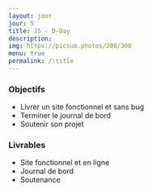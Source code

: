 ```yaml
---
layout: jour
jour: 5
title: J5 - D-Day
description:
img: https://picsum.photos/200/300
menu: true
permalink: /:title
---
```


### Objectifs
- Livrer un site fonctionnel et sans bug
- Terminer le journal de bord
- Soutenir son projet

### Livrables
- Site fonctionnel et en ligne
- Journal de bord
- Soutenance

